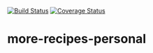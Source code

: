 [![Build Status](https://travis-ci.org/iverenshaguy/more-recipes-personal.svg?branch=master)](https://travis-ci.org/iverenshaguy/more-recipes-personal)  [![Coverage Status](https://coveralls.io/repos/github/iverenshaguy/more-recipes-personal/badge.svg?branch=master)](https://coveralls.io/github/iverenshaguy/more-recipes-personal?branch=master) 

# more-recipes-personal
